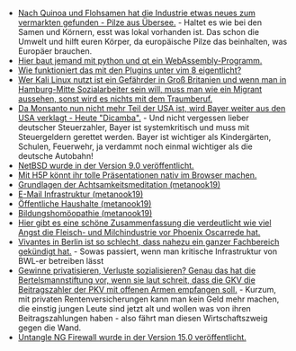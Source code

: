* [Nach Quinoa und Flohsamen hat die Industrie etwas neues zum vermarkten gefunden - Pilze aus Übersee.](https://netzfrauen.org/2020/02/17/vegan-4/) - Haltet es wie bei den Samen und Körnern, esst was lokal vorhanden ist. Das schon die Umwelt und hilft euren Körper, da europäische Pilze das beinhalten, was Europäer brauchen.
* [Hier baut jemand mit python und qt ein WebAssembly-Programm.](https://opensource.com/article/20/2/wasm-python-webassembly)
* [Wie funktioniert das mit den Plugins unter vim 8 eigentlicht?](https://opensource.com/article/20/2/how-install-vim-plugins)
* [Wer Kali Linux nutzt ist ein Gefährder in Groß Britanien und wenn man in Hamburg-Mitte Sozialarbeiter sein will, muss man wie ein Migrant aussehen, sonst wird es nichts mit dem Traumberuf.](https://tuxproject.de/blog/2020/02/noseholes-snowsuit-ranger-hamburger-dunkelziffern/)
* [Da Monsanto nun nicht mehr Teil der USA ist, wird Bayer weiter aus den USA verklagt - Heute "Dicamba".](https://netzfrauen.org/2020/02/17/bayer-15/) - Und nicht vergessen lieber deutscher Steuerzahler, Bayer ist systemkritisch und muss mit Steuergeldern gerettet werden. Bayer ist wichtiger als Kindergärten, Schulen, Feuerwehr, ja verdammt noch einmal wichtiger als die deutsche Autobahn!
* [NetBSD wurde in der Version 9.0 veröffentlicht.](https://www.netbsd.org/releases/formal-9/NetBSD-9.0.html)
* [Mit H5P könnt ihr tolle Präsentationen nativ im Browser machen.](https://h5p.org/)
* [Grundlagen der Achtsamkeitsmeditation (metanook19)](https://cdn.media.ccc.de/events/metanook/metanook-2019/h264-hd/metanook19-16-deu-Grundlagen_der_Achtsamkeitsmeditation_hd.mp4)
* [E-Mail Infrastruktur (metanook19)](https://cdn.media.ccc.de/events/metanook/metanook-2019/h264-hd/metanook19-31-deu-E-Mail_Infrastruktur_hd.mp4)
* [Öffentliche Haushalte (metanook19)](https://cdn.media.ccc.de/events/metanook/metanook-2019/h264-hd/metanook19-11-deu-Oeffentliche_Haushalte_hd.mp4)
* [Bildungshomöopathie (metanook19)](https://cdn.media.ccc.de/events/metanook/metanook-2019/h264-hd/metanook19-12-deu-Bildungshomoeopathie_hd.mp4)
* [Hier gibt es eine schöne Zusammenfassung die verdeutlicht wie viel Angst die Fleisch- und Milchindustrie vor Phoenix Oscarrede hat.](https://netzfrauen.org/2020/02/18/phoenix/)
* [Vivantes in Berlin ist so schlecht, dass nahezu ein ganzer Fachbereich gekündigt hat.](https://blog.fefe.de/?ts=a0b5bf08) - Sowas passiert, wenn man kritische Infrastruktur von BWL-er betreiben lässt
* [Gewinne privatisieren, Verluste sozialisieren? Genau das hat die Bertelsmannstiftung vor, wenn sie laut schreit, dass die GKV die Beitragszahler der PKV mit offenen Armen empfangen soll.](https://blog.fefe.de/?ts=a0b47e7c) - Kurzum, mit privaten Rentenversicherungen kann man kein Geld mehr machen, die einstig jungen Leute sind jetzt alt und wollen was von ihren Beitragszahlungen haben - also fährt man diesen Wirtschaftszweig gegen die Wand.
* [Untangle NG Firewall wurde in der Version 15.0 veröffentlicht.](https://www.pro-linux.de/news/1/27809/firewall-distribution-untangle-ng-firewall-150-ver%C3%B6ffentlicht.html)
